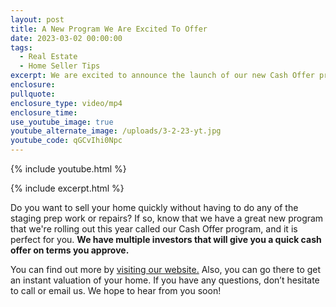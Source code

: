 ```yaml
---
layout: post
title: A New Program We Are Excited To Offer
date: 2023-03-02 00:00:00
tags:
  - Real Estate
  - Home Seller Tips
excerpt: We are excited to announce the launch of our new Cash Offer program.
enclosure:
pullquote:
enclosure_type: video/mp4
enclosure_time:
use_youtube_image: true
youtube_alternate_image: /uploads/3-2-23-yt.jpg
youtube_code: qGCvIhi0Npc
---
```

{% include youtube.html %}

{% include excerpt.html %}

Do you want to sell your home quickly without having to do any of the staging prep work or repairs? If so, know that we have a great new program that we're rolling out this year called our Cash Offer program, and it is perfect for you. **We have multiple investors that will give you a quick cash offer on terms you approve.&nbsp;**

You can find out more by [visiting our website.](https://johnschustergroup.com/) Also, you can go there to get an instant valuation of your home. If you have any questions, don’t hesitate to call or email us. We hope to hear from you soon!